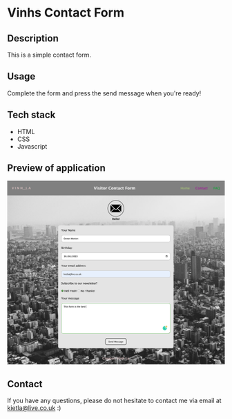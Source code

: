 # Vinhs Contact Form

## Description

This is a simple contact form.

## Usage

Complete the form and press the send message when you're ready!

## Tech stack

- HTML
- CSS
- Javascript

## Preview of application

![screenshot of application](screenshotOfApplication.png)

## Contact

If you have any questions, please do not hesitate to contact me via email at kietla@live.co.uk :)